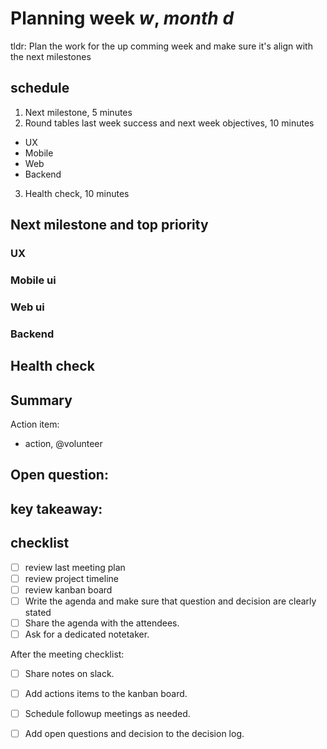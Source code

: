 # Planning week _w_, _month_ _d_

tldr: Plan the work for the up comming week and make sure it's align with the next milestones

## schedule

1. Next milestone, 5 minutes
2. Round tables last week success and next week objectives, 10 minutes
  - UX
  - Mobile
  - Web
  - Backend
3. Health check, 10 minutes

## Next milestone and top priority

### UX

### Mobile ui

### Web ui

### Backend

## Health check


## Summary

Action item:
- action, @volunteer

Open question:
-

key takeaway:
-

## checklist
- [ ] review last meeting plan
- [ ] review project timeline
- [ ] review kanban board
- [ ] Write the agenda and make sure that question and decision are clearly 
    stated 
- [ ] Share the agenda with the attendees.
- [ ] Ask for a dedicated notetaker.

After the meeting checklist:
- [ ] Share notes on slack.
- [ ] Add actions items to the kanban board.
- [ ] Schedule followup meetings as needed.
- [ ] Add open questions and decision to the decision log.



